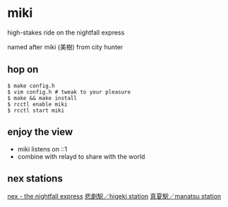 # miki

high-stakes ride on the nightfall express

named after miki (美樹) from city hunter

## hop on

```
$ make config.h
$ vim config.h # tweak to your pleasure
$ make && make install
$ rcctl enable miki
$ rcctl start miki
```

## enjoy the view

* miki listens on ::1
* combine with relayd to share with the world

## nex stations

[nex - the nightfall express](nex://nightfall.city/nex)
[悲劇駅／higeki station](nex://higeki.jp/)
[真夏駅／manatsu station](nex://manatsu.town/)

